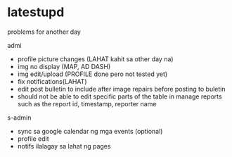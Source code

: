 # latestupd
problems for another day  

admi 
- profile picture changes  (LAHAT kahit sa other day na)
- img no display (MAP, AD DASH)
- img edit/upload (PROFILE done pero not tested yet)
- fix notifications(LAHAT)
- edit post bulletin to include after image repairs before posting to buletin 
- should not be able to edit specific parts of the table in manage reports such as the report id, timestamp, reporter name 

s-admin
- sync sa google calendar ng mga events (optional)
- profile edit
- notifs ilalagay sa lahat ng pages
